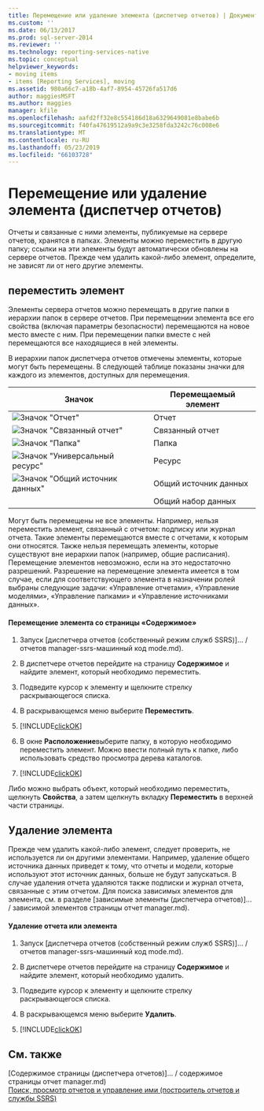 ```yaml
---
title: Перемещение или удаление элемента (диспетчер отчетов) | Документы Майкрософт
ms.custom: ''
ms.date: 06/13/2017
ms.prod: sql-server-2014
ms.reviewer: ''
ms.technology: reporting-services-native
ms.topic: conceptual
helpviewer_keywords:
- moving items
- items [Reporting Services], moving
ms.assetid: 980a66c7-a18b-4af7-8954-45726fa517d6
author: maggiesMSFT
ms.author: maggies
manager: kfile
ms.openlocfilehash: aafd2ff32e8c554186d18a6329649081e8babe6b
ms.sourcegitcommit: f40fa47619512a9a9c3e3258fda3242c76c008e6
ms.translationtype: MT
ms.contentlocale: ru-RU
ms.lasthandoff: 05/23/2019
ms.locfileid: "66103728"
---
```

# <a name="move-or-delete-an-item-report-manager"></a>Перемещение или удаление элемента (диспетчер отчетов)
  Отчеты и связанные с ними элементы, публикуемые на сервере отчетов, хранятся в папках. Элементы можно переместить в другую папку; ссылки на эти элементы будут автоматически обновлены на сервере отчетов. Прежде чем удалить какой-либо элемент, определите, не зависят ли от него другие элементы.  
  
## <a name="move-an-item"></a>переместить элемент  
 Элементы сервера отчетов можно перемещать в другие папки в иерархии папок в сервере отчетов. При перемещении элемента все его свойства (включая параметры безопасности) перемещаются на новое место вместе с ним. При перемещении папки вместе с ней перемещаются все находящиеся в ней элементы.  
  
 В иерархии папок диспетчера отчетов отмечены элементы, которые могут быть перемещены. В следующей таблице показаны значки для каждого из элементов, доступных для перемещения.  
  
|Значок|Перемещаемый элемент|  
|----------|-------------------|  
|![Значок "Отчет"](../media/hlp-16doc.gif "Значок \"Отчет\"")|Отчет|  
|![Значок "Связанный отчет"](../media/hlp-16linked.gif "Значок \"Связанный отчет\"")|Связанный отчет|  
|![Значок "Папка"](../media/hlp-16folder.gif "Значок \"Папка\"")|Папка|  
|![Значок "Универсальный ресурс"](../media/hlp-16file.gif "Значок \"Универсальный ресурс\"")|Ресурс|  
|![Значок "Общий источник данных"](../media/hlp-16datasource.png "Значок \"Общий источник данных\"")|Общий источник данных|  
||Общий набор данных|  
  
 Могут быть перемещены не все элементы. Например, нельзя переместить элемент, связанный с отчетом: подписку или журнал отчета. Такие элементы перемещаются вместе с отчетами, к которым они относятся. Также нельзя перемещать элементы, которые существуют вне иерархии папок (например, общие расписания). Перемещение элементов невозможно, если на это недостаточно разрешений. Разрешение на перемещение элемента имеется в том случае, если для соответствующего элемента в назначении ролей выбраны следующие задачи: «Управление отчетами», «Управление моделями», «Управление папками» и «Управление источниками данных».  
  
#### <a name="to-move-an-item-from-within-the-contents-page"></a>Перемещение элемента со страницы «Содержимое»  
  
1.  Запуск [диспетчера отчетов &#40;собственный режим служб SSRS&#41;]... / отчетов manager-ssrs-машинный код mode.md).  
  
2.  В диспетчере отчетов перейдите на страницу **Содержимое** и найдите элемент, который необходимо переместить.  
  
3.  Подведите курсор к элементу и щелкните стрелку раскрывающегося списка.  
  
4.  В раскрывающемся меню выберите **Переместить**.  
  
5.  [!INCLUDE[clickOK](../../../includes/clickok-md.md)]  
  
6.  В окне **Расположение**выберите папку, в которую необходимо переместить элемент. Можно ввести полный путь к папке, либо использовать средство просмотра дерева каталогов.  
  
7.  [!INCLUDE[clickOK](../../../includes/clickok-md.md)]  
  
 Либо можно выбрать объект, который необходимо переместить, щелкнуть **Свойства**, а затем щелкнуть вкладку **Переместить** в верхней части страницы.  
  
## <a name="delete-an-item"></a>Удаление элемента  
 Прежде чем удалить какой-либо элемент, следует проверить, не используется ли он другими элементами. Например, удаление общего источника данных приведет к тому, что отчеты и модели, которые используют этот источник данных, больше не будут запускаться. В случае удаления отчета удаляются также подписки и журнал отчета, связанные с этим отчетом. Для поиска зависимых элементов для элемента, см. в разделе [зависимые элементы &#40;диспетчера отчетов&#41;]... / зависимой элементов страницы отчет manager.md).  
  
#### <a name="to-delete-a-report-or-item"></a>Удаление отчета или элемента  
  
1.  Запуск [диспетчера отчетов &#40;собственный режим служб SSRS&#41;]... / отчетов manager-ssrs-машинный код mode.md).  
  
2.  В диспетчере отчетов перейдите на страницу **Содержимое** и найдите элемент, который необходимо удалить.  
  
3.  Подведите курсор к элементу и щелкните стрелку раскрывающегося списка.  
  
4.  В раскрывающемся меню выберите **Удалить**.  
  
5.  [!INCLUDE[clickOK](../../../includes/clickok-md.md)]  
  
## <a name="see-also"></a>См. также  
 [Содержимое страницы &#40;диспетчера отчетов&#41;]... / содержимое страницы отчет manager.md)   
 [Поиск, просмотр отчетов и управление ими (построитель отчетов и службы SSRS)](../report-builder/finding-viewing-and-managing-reports-report-builder-and-ssrs.md)  
  
  
